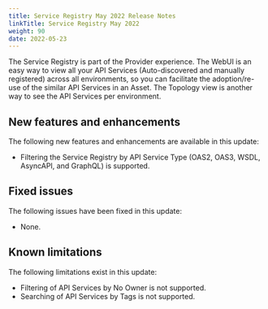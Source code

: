 ```yaml
---
title: Service Registry May 2022 Release Notes
linkTitle: Service Registry May 2022
weight: 90
date: 2022-05-23
---
```


The Service Registry is part of the Provider experience. The WebUI is an easy way to view all your API Services (Auto-discovered and manually registered) across all environments, so you can facilitate the adoption/re-use of the similar API Services in an Asset. The Topology view is another way to see the API Services per environment.

## New features and enhancements

The following new features and enhancements are available in this update:

* Filtering the Service Registry by API Service Type (OAS2, OAS3, WSDL, AsyncAPI, and GraphQL) is supported.

## Fixed issues

The following issues have been fixed in this update:

* None.

## Known limitations

The following limitations exist in this update:

* Filtering of API Services by No Owner is not supported.
* Searching of API Services by Tags is not supported.
